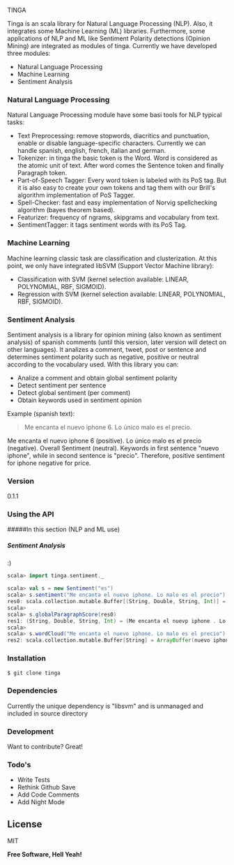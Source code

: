  TINGA

Tinga is an scala library for Natural Language Processing (NLP). Also, it integrates some Machine Learning (ML) libraries. Furthermore, some applications of NLP and ML like Sentiment Polarity detections (Opinion Mining) are integrated as modules of tinga. Currently we have developed three modules: 

  - Natural Language Processing 
  - Machine Learning
  - Sentiment Analysis

### Natural Language Processing
Natural Language Processing module have some basi tools for NLP typical tasks:
* Text Preprocessing: remove stopwords, diacritics and punctuation, enable or disable language-specific characters. Currently we can handle spanish, english, french, italian and german.
* Tokenizer: in tinga the basic token is the Word. Word is considered as the atomic unit of text. After word comes the Sentence token and finally Paragraph token.
* Part-of-Speech Tagger: Every word token is labeled with its PoS tag. But it is also easy to create your own tokens and tag them with our Brill's algorithm implementation of PoS Tagger.
* Spell-Checker: fast and easy implementation of Norvig spellchecking algorithm (bayes theorem based).
* Featurizer: frequency of ngrams, skipgrams and vocabulary from text.
* SentimentTagger: it tags sentiment words with its PoS Tag.

### Machine Learning
Machine learning classic task are classification and clusterization. At this point, we only have integrated libSVM (Support Vector Machine library):
* Classification with SVM (kernel selection available: LINEAR, POLYNOMIAL, RBF, SIGMOID).
* Regression with SVM (kernel selection available: LINEAR, POLYNOMIAL, RBF, SIGMOID).

### Sentiment Analysis
Sentiment analysis is a library for opinion mining (also known as sentiment analysis) of spanish comments (until this version, later version will detect on other languages). It analizes a comment, tweet, post or sentence and determines sentiment polarity such as negative, positive or neutral according to the vocabulary used. With this library you can:
* Analize a comment and obtain global sentiment polarity
* Detect sentiment per sentence
* Detect global sentiment (per comment)
* Obtain keywords used in sentiment opinion

Example (spanish text):
> Me encanta el nuevo iphone 6. Lo único malo es el precio. 

Me encanta el nuevo iphone 6 (positive). Lo único malo es el precio (negative). Overall Sentiment (neutral). Keywords in first sentence "nuevo iphone", while in second sentence is "precio". Therefore, positive sentiment for iphone negative for price.

### Version
0.1.1


### Using the API
#####In this section (NLP and ML use)

##### Sentiment Analysis
:)
```scala
scala> import tinga.sentiment._

scala> val s = new Sentiment("es")
scala> s.sentiment("Me encanta el nuevo iphone. Lo malo es el precio")
res0: scala.collection.mutable.Buffer[(String, Double, String, Int)] = ArrayBuffer((Me encanta el nuevo iphone .,1.0,sentiment,1), (" Lo malo es el precio .",-1.0,sentiment,1))
scala>
scala> s.globalParagraphScore(res0)
res1: (String, Double, String, Int) = (Me encanta el nuevp iphone . Lo malo es el precio .,0.0,sentiment,1)
scala>
scala> s.wordCloud("Me encanta el nuevo iphone. Lo malo es el precio")
res2: scala.collection.mutable.Buffer[String] = ArrayBuffer(nuevo iphone, precio)
```
### Installation
```sh
$ git clone tinga 
```


### Dependencies

Currently the unique dependency is "libsvm" and is unmanaged and included in source directory


### Development

Want to contribute? Great!

### Todo's

 - Write Tests
 - Rethink Github Save
 - Add Code Comments
 - Add Night Mode

License
----

MIT


**Free Software, Hell Yeah!**

[john gruber]:http://daringfireball.net/
[@thomasfuchs]:http://twitter.com/thomasfuchs
[1]:http://daringfireball.net/projects/markdown/
[marked]:https://github.com/chjj/marked
[Ace Editor]:http://ace.ajax.org
[node.js]:http://nodejs.org
[Twitter Bootstrap]:http://twitter.github.com/bootstrap/
[keymaster.js]:https://github.com/madrobby/keymaster
[jQuery]:http://jquery.com
[@tjholowaychuk]:http://twitter.com/tjholowaychuk
[express]:http://expressjs.com
[AngularJS]:http://angularjs.org
[Gulp]:http://gulpjs.com
